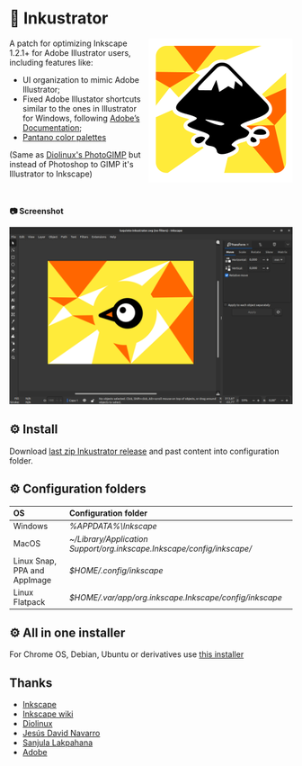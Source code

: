 # 🎨 Inkustrator

<img src="inkustrator.png" align="right" alt="Inkustrator application icon" title="Inkustrator application icon">

A patch for optimizing Inkscape 1.2.1+ for Adobe Illustrator users, including features like:

* UI organization to mimic Adobe Illustrator;
* Fixed Adobe Illustator shortcuts similar to the ones in Illustrator for Windows, following [Adobe’s Documentation](https://helpx.adobe.com/es/illustrator/using/default-keyboard-shortcuts.html);
* [Pantano color palettes](https://www.jesusda.com/projects/colorpalettes/index.html)

(Same as [Diolinux's PhotoGIMP](https://github.com/Diolinux/PhotoGIMP) but instead of Photoshop to GIMP it's Illustrator to Inkscape) 

<br><br>
**📷 Screenshot**

<img src="screenshot.png">

## ⚙ Install

Download [last zip Inkustrator release](https://github.com/lucasgabmoreno/inkustrator/releases/latest) and past content into configuration folder.

## ⚙ Configuration folders

| OS | Configuration folder |
| :--- | :--- |
| Windows | *%APPDATA%\Inkscape* |
| MacOS | *~/Library/Application Support/org.inkscape.Inkscape/config/inkscape/* |
| Linux Snap, PPA and AppImage | *$HOME/.config/inkscape* |
| Linux Flatpack | *$HOME/.var/app/org.inkscape.Inkscape/config/inkscape* |

## ⚙ All in one installer
For Chrome OS, Debian, Ubuntu or derivatives use [this installer](https://github.com/lucasgabmoreno/bashinstallers/tree/main/inkscape)

## Thanks
* [Inkscape](https://inkscape.org/)
* [Inkscape wiki](https://wiki.inkscape.org/wiki/Inkscape_for_Adobe_Illustrator_users)
* [Diolinux](https://github.com/Diolinux/PhotoGIMP)
* [Jesús David Navarro](https://www.jesusda.com/projects/colorpalettes/index.html)
* [Sanjula Lakpahana](https://youtu.be/fzEjBldtba4)
* [Adobe](https://helpx.adobe.com/es/illustrator/using/default-keyboard-shortcuts.html)
